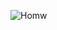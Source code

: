 ![Homw](https://github.com/TacoGit/TacoGit/blob/7da4b28c61ae07f655a387b6e4591e21523888f5/Untitled2_20240505045043.png)
